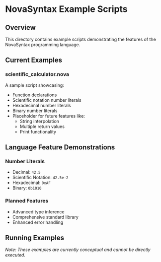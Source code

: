 # NovaSyntax Example Scripts

## Overview
This directory contains example scripts demonstrating the features of the NovaSyntax programming language.

## Current Examples

### scientific_calculator.nova
A sample script showcasing:
- Function declarations
- Scientific notation number literals
- Hexadecimal number literals
- Binary number literals
- Placeholder for future features like:
  * String interpolation
  * Multiple return values
  * Print functionality

## Language Feature Demonstrations

### Number Literals
- Decimal: `42.5`
- Scientific Notation: `42.5e-2`
- Hexadecimal: `0xAF`
- Binary: `0b1010`

### Planned Features
- Advanced type inference
- Comprehensive standard library
- Enhanced error handling

## Running Examples
*Note: These examples are currently conceptual and cannot be directly executed.*
